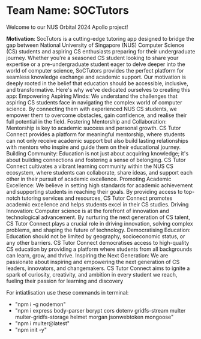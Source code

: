 # Team Name: SOCTutors

Welcome to our NUS Orbital 2024 Apollo project!

**Motivation**:
SocTutors is a cutting-edge tutoring app designed to bridge the gap between
National University of Singapore (NUS) Computer Science (CS) students and
aspiring CS enthusiasts preparing for their undergraduate journey. Whether you're a
seasoned CS student looking to share your expertise or a pre-undergraduate student
eager to delve deeper into the world of computer science, SoCTutors provides the
perfect platform for seamless knowledge exchange and academic support.
Our motivation is deeply rooted in the belief that education should be accessible,
inclusive, and transformative. Here's why we've dedicated ourselves to creating this
app:
Empowering Aspiring Minds: We understand the challenges that aspiring CS
students face in navigating the complex world of computer science. By connecting
them with experienced NUS CS students, we empower them to overcome obstacles,
gain confidence, and realise their full potential in the field.
Fostering Mentorship and Collaboration: Mentorship is key to academic success and
personal growth. CS Tutor Connect provides a platform for meaningful mentorship,
where students can not only receive academic support but also build lasting
relationships with mentors who inspire and guide them on their educational journey.
Building Community: Education is not just about acquiring knowledge; it's about
building connections and fostering a sense of belonging. CS Tutor Connect cultivates
a vibrant learning community within the NUS CS ecosystem, where students can
collaborate, share ideas, and support each other in their pursuit of academic
excellence.
Promoting Academic Excellence: We believe in setting high standards for academic
achievement and supporting students in reaching their goals. By providing access to
top-notch tutoring services and resources, CS Tutor Connect promotes academic
excellence and helps students excel in their CS studies.
Driving Innovation: Computer science is at the forefront of innovation and
technological advancement. By nurturing the next generation of CS talent, CS Tutor
Connect plays a crucial role in driving innovation, solving complex problems, and
shaping the future of technology.
Democratising Education: Education should not be limited by geography,
socioeconomic status, or any other barriers. CS Tutor Connect democratises access
to high-quality CS education by providing a platform where students from all
backgrounds can learn, grow, and thrive.
Inspiring the Next Generation: We are passionate about inspiring and empowering
the next generation of CS leaders, innovators, and changemakers. CS Tutor
Connect aims to ignite a spark of curiosity, creativity, and ambition in every student
we reach, fueling their passion for learning and discovery

For intiatlisation use these commands in terminal:

- "npm i -g nodemon"
- "npm i express body-parser bcrypt cors dotenv gridfs-stream multer multer-gridfs-storage helmet morgan jsonwebtoken mongoose"
- "npm i multer@latest"
- "npm init -y"
